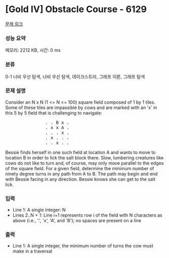 # [Gold IV] Obstacle Course - 6129 

[문제 링크](https://www.acmicpc.net/problem/6129) 

### 성능 요약

메모리: 2212 KB, 시간: 0 ms

### 분류

0-1 너비 우선 탐색, 너비 우선 탐색, 데이크스트라, 그래프 이론, 그래프 탐색

### 문제 설명

<p>Consider an N x N (1 <= N <= 100) square field composed of 1 by 1 tiles. Some of these tiles are impassible by cows and are marked with an 'x' in this 5 by 5 field that is challenging to navigate:</p>

<pre>               . . B x .
               . x x A .
               . . . x .
               . x . . .
               . . x . .</pre>

<p>Bessie finds herself in one such field at location A and wants to move to location B in order to lick the salt block there.  Slow, lumbering creatures like cows do not like to turn and, of course, may only move parallel to the edges of the square field. For a given field, determine the minimum number of ninety degree turns in any path from A to B. The path may begin and end with Bessie facing in any direction. Bessie knows she can get to the salt lick.</p>

### 입력 

 <ul>
	<li>Line 1: A single integer: N</li>
	<li>Lines 2..N + 1: Line i+1 represents row i of the field with N characters as above (i.e., '.', 'x', 'A', and 'B'); no spaces are present on a line</li>
</ul>

<p> </p>

### 출력 

 <ul>
	<li>Line 1: A single integer, the minimum number of turns the cow must make in a traversal</li>
</ul>

